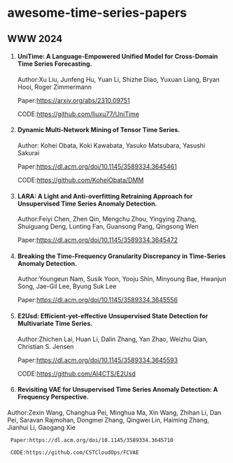 # awesome-time-series-papers
## WWW 2024
1. #### UniTime: A Language-Empowered Unified Model for Cross-Domain Time Series Forecasting.
	
	Author:Xu Liu, Junfeng Hu, Yuan Li, Shizhe Diao, Yuxuan Liang, Bryan Hooi, Roger Zimmermann
	
 	Paper:https://arxiv.org/abs/2310.09751
	
	CODE:https://github.com/liuxu77/UniTime

3. #### Dynamic Multi-Network Mining of Tensor Time Series.

   Author: Kohei Obata, Koki Kawabata, Yasuko Matsubara, Yasushi Sakurai

	 Paper:https://dl.acm.org/doi/10.1145/3589334.3645461

	 CODE:https://github.com/KoheiObata/DMM

5. #### LARA: A Light and Anti-overfitting Retraining Approach for Unsupervised Time Series Anomaly Detection.

   Author:Feiyi Chen, Zhen Qin, Mengchu Zhou, Yingying Zhang, Shuiguang Deng, Lunting Fan, Guansong Pang, Qingsong Wen

	 Paper:https://dl.acm.org/doi/10.1145/3589334.3645472

7. #### Breaking the Time-Frequency Granularity Discrepancy in Time-Series Anomaly Detection.

   Author:Youngeun Nam, Susik Yoon, Yooju Shin, Minyoung Bae, Hwanjun Song, Jae-Gil Lee, Byung Suk Lee

	 Paper:https://dl.acm.org/doi/10.1145/3589334.3645556

9. #### E2Usd: Efficient-yet-effective Unsupervised State Detection for Multivariate Time Series.

   Author:Zhichen Lai, Huan Li, Dalin Zhang, Yan Zhao, Weizhu Qian, Christian S. Jensen

	 Paper:https://dl.acm.org/doi/10.1145/3589334.3645593

   CODE:https://github.com/AI4CTS/E2Usd
10. #### Revisiting VAE for Unsupervised Time Series Anomaly Detection: A Frequency Perspective.

   Author:Zexin Wang, Changhua Pei, Minghua Ma, Xin Wang, Zhihan Li, Dan Pei, Saravan Rajmohan, Dongmei Zhang, Qingwei Lin, Haiming Zhang, Jianhui Li, Gaogang Xie

	 Paper:https://dl.acm.org/doi/10.1145/3589334.3645710

 	 CODE:https://github.com/CSTCloudOps/FCVAE
